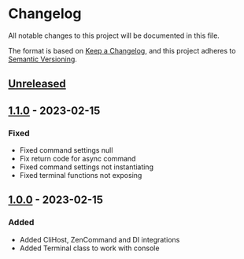 # Changelog

All notable changes to this project will be documented in this file.

The format is based on [Keep a Changelog](https://keepachangelog.com/en/1.0.0/),
and this project adheres to [Semantic Versioning](https://semver.org/spec/v2.0.0.html).

## [Unreleased]

## [1.1.0] - 2023-02-15

### Fixed

- Fixed command settings null
- Fix return code for async command
- Fixed command settings not instantiating
- Fixed terminal functions not exposing

## [1.0.0] - 2023-02-15

### Added
- Added CliHost, ZenCommand and DI integrations
- Added Terminal class to work with console

[Unreleased]: https://github.com/ZenExtensions/spectre-console/compare/1.3.0...HEAD
[1.3.0]: https://github.com/ZenExtensions/spectre-console/compare/1.2.0...1.3.0
[1.2.0]: https://github.com/ZenExtensions/spectre-console/compare/1.1.0...1.2.0
[1.1.0]: https://github.com/ZenExtensions/spectre-console/compare/1.0.0...1.1.0
[1.0.0]: https://github.com/ZenExtensions/spectre-console/releases/tag/1.0.0